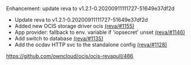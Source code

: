Enhancement: update reva to v1.2.1-0.20200911111727-51649e37df2d

-   Update reva to v1.2.1-0.20200911111727-51649e37df2d
-   Added new OCIS storage driver ocis [(reva/#1155)](https://github.com/cs3org/reva/pull/1155)
-   App provider: fallback to env. variable if 'iopsecret' unset [(reva/#1146)](https://github.com/cs3org/reva/pull/1146)
-   Add switch to database [(reva/#1135)](https://github.com/cs3org/reva/pull/1135)
-   Add the ocdav HTTP svc to the standalone config [(reva/#1128)](https://github.com/cs3org/reva/pull/1128)

<https://github.com/owncloud/ocis/ocis-revapull/466>
